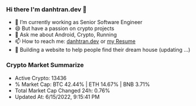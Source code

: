### Hi there I'm danhtran.dev 👋

- 🔭 I’m currently working as Senior Software Engineer
- 😄 But have a passion on crypto projects
- 💬 Ask me about Android, Crypto, Running 
- 📫 How to reach me: <a href="https://danhtran.dev" target="_blank">danhtran.dev</a> or <a href="Developer-Resume.pdf" target="_blank">my Resume</a>
- 🌱 Building a website to help people find their dream house (updating ...)

### Crypto Market Summarize
- Active Crypto: 13436
- % Market Cap: BTC 42.44% | ETH 14.67% | BNB 3.71%
- Total Market Cap Changed 24h: 0.76%
- Updated At: 6/15/2022, 9:15:41 PM

